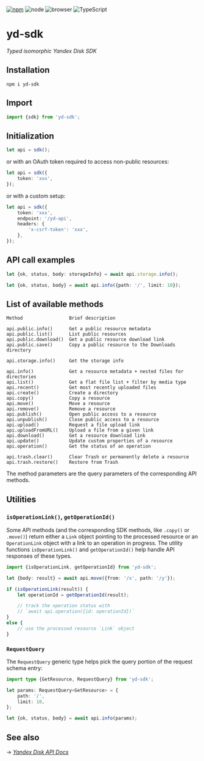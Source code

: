 [![npm](https://img.shields.io/npm/v/yd-sdk?labelColor=royalblue&color=royalblue&style=flat-square)](https://www.npmjs.com/package/yd-sdk) ![node](https://img.shields.io/badge/node-✓-345?labelColor=345&color=345&style=flat-square) ![browser](https://img.shields.io/badge/browser-✓-345?labelColor=345&color=345&style=flat-square) ![TypeScript](https://img.shields.io/badge/TypeScript-✓-345?labelColor=345&color=345&style=flat-square)

# yd-sdk

*Typed isomorphic Yandex Disk SDK*

## Installation

```
npm i yd-sdk
```

## Import

```ts
import {sdk} from 'yd-sdk';
```

## Initialization

```ts
let api = sdk();
```

or with an OAuth token required to access non-public resources:

```ts
let api = sdk({
    token: 'xxx',
});
```

or with a custom setup:

```ts
let api = sdk({
    token: 'xxx',
    endpoint: '/yd-api',
    headers: {
        'x-csrf-token': 'xxx',
    },
});
```

## API call examples

```ts
let {ok, status, body: storageInfo} = await api.storage.info();
```

```ts
let {ok, status, body} = await api.info({path: '/', limit: 10});
```

## List of available methods

```
Method                 Brief description

api.public.info()      Get a public resource metadata
api.public.list()      List public resources
api.public.download()  Get a public resource download link
api.public.save()      Copy a public resource to the Downloads directory

api.storage.info()     Get the storage info

api.info()             Get a resource metadata + nested files for directories
api.list()             Get a flat file list + filter by media type
api.recent()           Get most recently uploaded files
api.create()           Create a directory
api.copy()             Copy a resource
api.move()             Move a resource
api.remove()           Remove a resource
api.publish()          Open public access to a resource
api.unpublish()        Close public access to a resource
api.upload()           Request a file upload link
api.uploadFromURL()    Upload a file from a given link
api.download()         Get a resource download link
api.update()           Update custom properties of a resource
api.operation()        Get the status of an operation

api.trash.clear()      Clear Trash or permanently delete a resource
api.trash.restore()    Restore from Trash
```

The method parameters are the query parameters of the corresponding API methods.

## Utilities

### `isOperationLink()`, `getOperationId()`

Some API methods (and the corresponding SDK methods, like `.copy()` or `.move()`) return either a `Link` object pointing to the processed resource or an `OperationLink` object with a link to an operation in progress. The utility functions `isOperationLink()` and `getOperationId()` help handle API responses of these types.

```ts
import {isOperationLink, getOperationId} from 'yd-sdk';

let {body: result} = await api.move({from: '/x', path: '/y'});

if (isOperationLink(result)) {
    let operationId = getOperationId(result);

    // track the operation status with
    // `await api.operation({id: operationId})`
}
else {
    // use the processed resource `Link` object
}
```

### `RequestQuery`

The `RequestQuery` generic type helps pick the query portion of the request schema entry:

```ts
import type {GetResource, RequestQuery} from 'yd-sdk';

let params: RequestQuery<GetResource> = {
    path: '/',
    limit: 10,
};

let {ok, status, body} = await api.info(params);
```

## See also

&rarr; [*Yandex Disk API Docs*](https://yandex.com/dev/disk-api/doc/en/)
